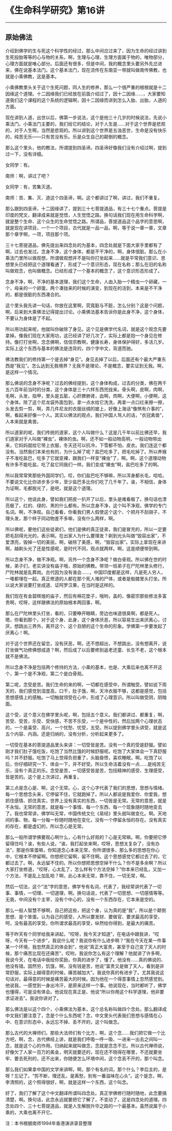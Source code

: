 # 《生命科学研究》第16讲

------

## 原始佛法

介绍到佛学的生与死这个科学性的经过，那么中间岔过来了，因为生命的经过讲到生死投胎等等的心与物的关系，啊，生理与心理，生理方面属于物的，唯物部分，心理方面就是唯心部分。后面还有很多，但是中间，我的概念里头要另外先岔进来，佛在说基本法门。这个基本法门，现在流传在东南亚一带就叫做南传佛教，也就是小乘佛教，这是基本。

小乘佛教里头关于这个生死问题，同人生的修养，那么一个很严重的根根就是十二因缘这个道理。十二因缘我们已经放在前面介绍过了，因十二因缘……，大家要知道我们这个课程的这个系统的逻辑啊，因十二因缘而讲到怎么入胎、出胎，人道的方面。

现在讲到人道，出世以后，佛第一步说法，这个是他三十几岁的时候说法，先说小乘法门。小乘法门主要的，我们给它的结论，对于人生是……对于这个世界是悲观的，对于人生啊，当然是悲观的。所以讲到这个世界是五浊恶世，生命是没有快乐的，纯苦无乐——只有苦没有乐。乐是众生自己的颠倒的概念。

那么这个里头，他的教法，所谓提到四圣谛。四圣谛好像我们没有介绍过啊，提到过一下，没有详细。

女同学：有。

南师：啊，讲过了吧？

女同学：有，苦集灭道。

南师：苦、集、灭、道这个四圣谛，啊。这个都讲过了啊，讲过，我们不重复。

那么跟到四圣谛，十二因缘讲了，提到三十七菩提道品，有三十七个重点。菩提是印度的梵文，翻译成来就是觉悟，人生觉悟之路。换句话我们现在用生命科学啊，就是整个生命、这个众生的生命觉悟之路。所谓品，菩提道品这个品字的意思啊，就是现在讲项目，一个一个项目，古代就是一品一品，啊，等于说一章一章，文章那个章字啊，一项，项目那个项。

三十七菩提道品，佛先提出来四念处的为基本，四念处就是下面大家手里都有了啊，过去也发过。念身不净，这个身体，都是不干净的，啊，身体很脏。那么在小乘法门里所以做观想，所谓做观想并不是叫你打坐起来……就是平常我们意识、思想里头已经把这个道理看通了，形成了一个意识形态，现在名称；那么在旧的名称叫做观念，也叫做概念。已经形成了一个基本的概念了，这个意识形态形成了。

念身不净，啊，不净的基本道理，我们这个生命，人由入胎一个精虫一个卵藏，一个，母亲的一个卵蛋，两个凑拢来的时候的演变，到现在的活到，本来是不干净的，都是很脏的东西凑合的。

这个里头我先讲一句话，你放在这里啊，究竟脏与不脏，怎么分别？这是个问题，啊，后来到大乘佛法记得提出讨论。小乘佛法基本告诉你是此身不净，这个身体，不要认为身体是了不起。

所以用功起来呢，他就叫你破除了身见。这个见是佛学代名词，就是这个观念先要拿掉。像我们现在大家用功，这已经讲了好几次了，实际上都是抱一个身见在修持。像打打坐啊，念念佛啊，信信宗教啊，健康长寿，身体保护得好，多活几岁。实际上这个东西与基本的佛法是违背的，四个字中文，背道而驰。

佛法教我们的修持第一个是去掉“身见”。身见去掉了以后，后面还有个最大严重东西是“我见”。怎么达到无我境界？无我不是理论，不是概念，要实证到无我。啊，是这样一个情况。

那么佛说的念身不净呢？过去的佛经提到，这个身体构成，过去的分类，佛在两千五六百年前当时的分类，这个身体是三十六样东西兜拢来。骨头啊，皮啊，肉啊，毛啊，头发，指甲，里头是五脏，心肝脾肺肾，血啊，肉啊，大便啊，小便啊，这个身体。除了这个尼龙袋外面包到，拿一点水给它洗洗，再拿一点口红来擦一擦，头发去剪一剪，啊，弄几件尼龙的衣服丝绸的披上，好像上海话“像煞有介事的”，啊，看起来好像一个人。其实以佛法的观点，我们中国人骂人的话，“衣冠禽兽”，人本来就是禽兽。

所以道家的呢，我们传统的道家，这个人叫做什么？这是几千年以前比佛还早，我们道家对于人叫做“裸虫”，裸体的虫。啊，还不如一般动物高明，一般动物带出来，它妈妈就给它带上衣服，冬天还可以抗冷，下雪都不怕，皮衣。我们连这个都没有。当然我们本来也有的，为什么掉了呢？盐巴吃多了，把毛吃掉了。所以养猴子不准吃盐巴，吃多了它就变裸，跟我们一样变“裸虫”了，啊。啊，这个道理动物有许多不能吃盐，吃了盐它同我们一样。我们变成“裸虫”啊，盐巴吃多了的啊。

所以我常常笑那些外国同学们，哎，你们盐巴吃不够嘛，所以浑身都长毛，哈哈。不要说文化比你进步多少年，至少盐巴多比你们吃了几千年了。诶，不相信，身体为证啊，毛都脱光了，是吧，就是这个道理。

所以这个，他说此身，譬如我们把皮一扒开了以后，里头是难看极了。换句话也漂亮极了，红的、绿的、黑的什么都有。所以念身不净，这个叫不净观，佛学的专门名词。啊，不净观。自己看看，你看我们男人假使这个这个、个把月不刮胡子，不理头发，那个样子同动物差不多嘛，没有什么两样，啊。

所以佛呢，要他们这些徒弟们，他们是佛的真正徒弟，我们是冒充的，所以一定要把毛刮得光光的，表示啊。在出家人为什么要理发？剃到光头叫做“毁容出家”，不爱漂亮，毁掉一切的美丽，啊，破除了美感，啊，“毁容出家”。实际上拿现在来讲啊，越剃头光了还是性感呢，是时代不同，观点就两样。啊，这是顺便带到啊。

所以念身不净，做不净观。啊，另外一个念身不净呢？做白骨观。所以佛在世的时候，弟子们，老实讲没有庙子哦，原始的佛教。带领一班弟子在尸陀林里头修行，尸陀林就是乱葬岗。古代因为没有谁会……，中国印度都是这样，凡是死人穷人，一堆都埋在一起。真正修道的人都在那个死人堆的尸体，或者是骷髅里头打坐。所以说大家说要打坐成道、证阿罗汉果，在当时是这样的。

我们现在有金碧辉煌的庙子，然后有棉花垫子，哦哟，盖的，像密宗那些修法多富贵啊，哎呀，这样跟佛法的原始根本两回事，啊。

那么在尸陀林里头打坐，看的，只要睁开眼睛，旁边也味道很臭啊，都是死人。嗯，你看到那个，对于这个身、此身，这个身体厌恶，所以容易生出来厌离心，讨厌，想跳出三界外，离开这个、这个丑陋的这个生命的形象。学佛第一步要发起了厌离心！啊。

对于这个世界还在留恋，没有厌恶，啊，还不想超出，不想跳出，没有想离开，说打坐做气功修佛想成道？啊，然后成了以后要修到返老还童、长生不老，这个根本就不是佛法。

所以念身不净是包括两个修持的方法，小乘的基本，也是、大乘后来也离不开这个，第一个是不净观，第二个是白骨观。

第二呢，念受是苦。我们生命的来的啊，一切都在感受中，所谓触受。譬如说下雨天的，我们感觉到湿度高，口干，肚子饿，啊，天冷衣服不够，这都是感觉，包括思想感情上的感触。一切触就领受在心中，形成了心理意识。所以叫做受阴，阴暗面。

这个受，这个意义在佛学里头呢，啊，包括五个意义。我们都讲过、都重复，啊，苦受、受苦，乐受、受快感，不苦不乐受，一个是中性的，然后加两个心理状态的，一个是喜受、高兴，一个忧愁、忧受，五受。所以提到佛学里头讲受，就是这五个内容、内涵。还是归纳的，没有分析，分析起来更多了。

一切受在基本的菩提道品里头来讲：一切受皆是苦。没有一个真的受是舒服。譬如刚才我们肚子饿吃饭，吃饱了当然比饿的时候舒服呢。吃饱了大家体会一下真舒服吗？并不舒服。吃饱了马上觉得负担重了，头脑昏愦，喜欢睡眠，啊。吃饱了以后，你仔细研究一下、体会一下，并不好受。所以生命活着没有一点……是纯苦无乐，没有个真正的乐。念受是苦，一切感受皆是苦，包括精神的感受、生理感受，皆是苦的。这个是上次讲过，再重复。

第三点是念心是、啊，这个无常。心，这个心字代表了我们的思想，思想与情绪。每一个思想念头来，它停留不住，它就跑掉了。所以人都说是我爱你、你爱我，想抓住感情、抓住真实，世界上没有真实的东西，一切皆是无常。无常的意思，就是不永恒。无常的意思，就是每一个事情、每一个东西、每一个现象随时随地变去了。我也常常讲，佛学叫无常，中国传统文化《易经》里头就叫做变化。啊。天地间的事、物，每一分每一秒随时随地在变化，没有一个停留永恒的存在。没有真实的存在，都是虚幻的，所以念心是无常。

那么一般所谓学佛要观心啊什么，心有什么好观的？心是无常嘛。啊，你要把它停留得住吗？诶，有些人说，“诶，我打起坐来啊，哎呀，思想太复杂了，没有办法”，那是你笨蛋嘛，你知道念心本来无常，你所谓很多、那么多的思想在你心中，它根本不停留啊。你想把它留啊，留不住啊。这个思想感觉它都过去了的，它都过去了。啊，永远留不住的。所以你想把思想空掉干什么？你不是多余啊？所以大家打坐修道，“哎呀，心太乱了，怎么样有个方法空掉？”你本来已经乱，又加一个方法，不是乱上加乱啦？啊，此心本来无常，靠不住，一切无常，啊。

然后一切法，这个“法”字的意思，佛学专有名词，代表了，我经常讲代表了一切事、事情，一切理、一切道理，啊。换句话说，代表了一切思想、一切感情等等。无我，中间没有个主宰，没有个中心的，没有一个东西存在，它本来是空的。

那么一般人智慧不够啊，自己把这些，把这个身，认为真的是“我”，所以是个颠倒思想、是个笨蛋。认为自己的感受，人所以要发财、要做官、要求最高的享受，呵，没有最高的享受。你所谓求最高的享受，纵然给你得到，是最大的痛苦。

等于昨天有个同学给我来讲起，“哎呀，我今天才知道”，在电话中跟我讲，“哎呀，今天有一个进步”，我说什么呢？我说你有什么进步啊？“我在今天在某一件事某一个环境，我忽然真正的体会到”，他说“真正大富贵，甚至于自己变了天人的时候，那个痛苦比现在还痛苦”，哎哟，我说你怎么有这个理解？他就讲了许多啊，我说今天，在电话中我给你奖励，你真的进步了，懂了。他没有……真的佛说的、他没有错。固然穷，饥饿，啊，没有钱是苦，他说“富贵又是做了天人，看到是非常舒服，实际上越得意的时候，痛苦越加大”。我说你真的有进步了。尤其我说这句话对，最得意的时候是痛苦最大的时候。因为他在一个得意事情上忽然感觉到。他说我，一感觉到一身出冷汗，是原来这样一个事。他说现在，当时都听了，佛学也懂得，可是没有体会。他说现在真正是、他说“所以你用这个科学道理，他非要求证进去”。我说你讲对了。

那么佛法是以这个四个，小乘佛法为基本，这个总名称叫做四个念处。那么翻译成中文我们要注意了，念是个什么东西呢？念，中文里头代表我们思想与感情在心中、在意识形态中，永远忘不掉、丢不开的，这个叫做念。

那么古代的大禅师们，那些大法师们有个比方，啊，这个念……我们把它做一个比方吧，啊，念，古代佛经上讲，就是我们呼吸一呼一吸、一进来一出去之间叫一念，就是这个心的作用。归纳起来就叫做念，念就是念念不忘。所以古代禅师说，好像欠了人家一百万的美金，明天就要还的，现在还不晓得在哪里，不还就要坐牢、要去死刑的，还不出来，你随便怎么环境中间，这个念丢不开的，那个叫念。

那么我们如果拿中国的文学来讲啊，啊，那个有名的词，那个什么？李后主的，是呀？忘记了。“剪不断，理还乱，是离愁，别有一番滋味在心头”。这个是念，啊，李清照的，这个照得很好，啊，就是这样一个东西，这个叫念。

好了，我们了解了这个中文翻译所谓叫四念处。真正学佛修行随时随地，此念要搞清楚，啊。换句话，此念永远就要把它了解了，不变动了，这是四念处的道理。四念处四个、三十七菩提道品，就是人生解脱升华之路的一个最基本。虽然说属于小乘的，大乘也离不开它。

注：本书根据南师1994年香港演讲录音整理

